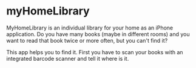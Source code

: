 # myHomeLibrary

MyHomeLibrary is an individual library for your home as an iPhone application.
Do you have many books (maybe in different rooms) and you want to read that book twice or more often, but you can't find it?

This app helps you to find it. First you have to scan your books with an integrated barcode scanner and tell it where is it.
